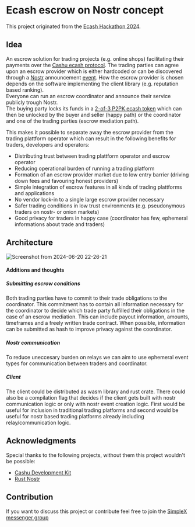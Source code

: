 # Ecash escrow on Nostr concept

This project originated from the [Ecash Hackathon 2024](https://web.archive.org/web/20240527181133/https://www.nobsbitcoin.com/ecash-hackday-v2-to-take-place-in-berlin-on-june-20-21/). 

## Idea
An escrow solution for trading projects (e.g. online shops) facilitating their payments over the [Cashu ecash protocol](https://cashu.space/). The trading parties can agree upon an escrow provider which is either hardcoded or can be discovered through a [Nostr](https://nostr.com/) announcement [event](https://github.com/nostr-protocol/nips/blob/master/01.md). How the escrow provider is chosen depends on the software implementing the client library (e.g. reputation based ranking).  
Everyone can run an escrow coordinator and announce their service publicly trough Nostr.  
The buying party locks its funds in a [2-of-3 P2PK ecash token](https://github.com/cashubtc/nuts/blob/main/11.md) which can then be unlocked by the buyer and seller (happy path) or the coordinator and one of the trading parties (escrow mediation path).  

This makes it possible to separate away the escrow provider from the trading plattform operator which can result in the following benefits for traders, developers and operators:

* Distributing trust between trading plattform operator and escrow operator
* Reducing operational burden of running a trading platform
* Formation of an escrow provider market due to low entry barrier (driving down fees and favouring honest providers)
* Simple integration of escrow features in all kinds of trading plattforms and applications
* No vendor lock-in to a single large escrow provider necessary
* Safer trading conditions in low trust environments (e.g. pseudonymous traders on nostr- or onion markets)
* Good privacy for traders in happy case (coordinator has few, ephemeral informations about trade and traders)  

## Architecture

![Screenshot from 2024-06-20 22-26-21](https://github.com/f321x/ecash-escrow-nostr-concept/assets/51097237/8b227061-da61-436d-bedc-0a1a25602b50)

#### Additions and thoughts

##### Submitting escrow conditions   
Both trading parties have to commit to their trade obligations to the coordinator. This commitment has to contain all information necessary for the coordinator to decide which trade party fulfilled their obligations in the case of an escrow mediation. This can include payout information, amounts, timeframes and a freely written trade contract. When possible, information can be submitted as hash to improve privacy against the coordinator.

##### Nostr communication
To reduce uneccesary burden on relays we can aim to use ephemeral event types for communication between traders and coordinator.

##### Client
The client could be distributed as wasm library and rust crate. There could also be a compilation flag that decides if the client gets built with nostr communication logic or only with nostr event creation logic. First would be useful for inclusion in traditional trading platforms and second would be useful for nostr based trading platforms already including relay/communication logic.

## Acknowledgments
Special thanks to the following projects, without them this project wouldn't be possible:

* [Cashu Development Kit](https://github.com/cashubtc/cdk)
* [Rust Nostr](https://github.com/rust-nostr/nostr)

## Contribution
If you want to discuss this project or contribute feel free to join the [SimpleX messenger group](https://simplex.chat/contact#/?v=2-5&smp=smp%3A%2F%2F6iIcWT_dF2zN_w5xzZEY7HI2Prbh3ldP07YTyDexPjE%3D%40smp10.simplex.im%2FXp-lzznxmQTAKO3yJQtx_Bu9j2ZxDmRS%23%2F%3Fv%3D1-2%26dh%3DMCowBQYDK2VuAyEATACuD83g5rq9Eooa7-tv0q1vff8HUs8ucJ0OgSJ36zQ%253D%26srv%3Drb2pbttocvnbrngnwziclp2f4ckjq65kebafws6g4hy22cdaiv5dwjqd.onion&data=%7B%22type%22%3A%22group%22%2C%22groupLinkId%22%3A%22Oe7Ff4nsqtAjx4sVV8rcDA%3D%3D%22%7D)